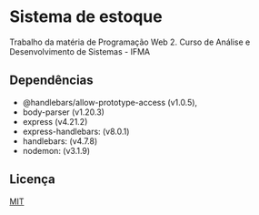 # Sistema de estoque

Trabalho da matéria de Programação Web 2. Curso de Análise e Desenvolvimento de Sistemas - IFMA

## Dependências

- @handlebars/allow-prototype-access (v1.0.5),
- body-parser (v1.20.3)
- express (v4.21.2)
- express-handlebars: (v8.0.1)
- handlebars: (v4.7.8)
- nodemon: (v3.1.9)

## Licença

[MIT](https://choosealicense.com/licenses/mit/)
